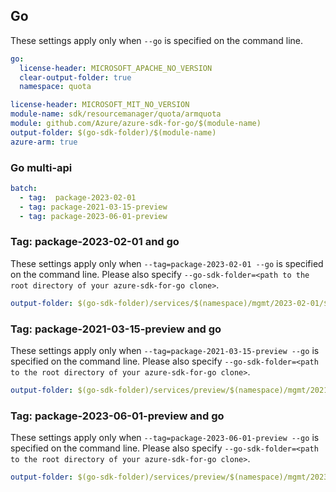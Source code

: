 ## Go

These settings apply only when `--go` is specified on the command line.

``` yaml $(go) && !$(track2)
go:
  license-header: MICROSOFT_APACHE_NO_VERSION
  clear-output-folder: true
  namespace: quota
```

``` yaml $(go) && $(track2)
license-header: MICROSOFT_MIT_NO_VERSION
module-name: sdk/resourcemanager/quota/armquota
module: github.com/Azure/azure-sdk-for-go/$(module-name)
output-folder: $(go-sdk-folder)/$(module-name)
azure-arm: true
```

### Go multi-api

``` yaml $(go) && $(multiapi)
batch:
  - tag:  package-2023-02-01
  - tag: package-2021-03-15-preview
  - tag: package-2023-06-01-preview
```

### Tag: package-2023-02-01 and go

These settings apply only when `--tag=package-2023-02-01 --go` is specified on the command line.
Please also specify `--go-sdk-folder=<path to the root directory of your azure-sdk-for-go clone>`.

``` yaml $(tag)=='package-2023-02-01' && $(go)
output-folder: $(go-sdk-folder)/services/$(namespace)/mgmt/2023-02-01/$(namespace)
```

### Tag: package-2021-03-15-preview and go

These settings apply only when `--tag=package-2021-03-15-preview --go` is specified on the command line.
Please also specify `--go-sdk-folder=<path to the root directory of your azure-sdk-for-go clone>`.

``` yaml $(tag)=='package-2021-03-15-preview' && $(go)
output-folder: $(go-sdk-folder)/services/preview/$(namespace)/mgmt/2021-03-15-preview/$(namespace)
```

### Tag: package-2023-06-01-preview and go

These settings apply only when `--tag=package-2023-06-01-preview --go` is specified on the command line.
Please also specify `--go-sdk-folder=<path to the root directory of your azure-sdk-for-go clone>`.

``` yaml $(tag)=='package-2023-06-01-preview' && $(go)
output-folder: $(go-sdk-folder)/services/preview/$(namespace)/mgmt/2023-06-01-preview/$(namespace)
```
